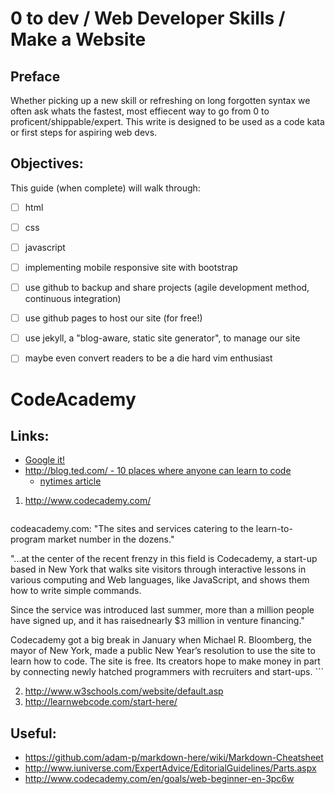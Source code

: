 
0 to dev / Web Developer Skills / Make a Website
===========

Preface
--------

Whether picking up a new skill or refreshing on long forgotten syntax we often ask whats the fastest, most effiecent way to go from 0 to proficent/shippable/expert. This write is designed to be used as a code kata or first steps for aspiring web devs. 

Objectives:
-----------

This guide (when complete) will walk through:
  - [ ] html
  - [ ] css
  - [ ] javascript
  - [ ] implementing mobile responsive site with bootstrap 
  - [ ] use github to backup and share projects (agile development method, continuous integration)
  - [ ] use github pages to host our site (for free!)
  - [ ] use jekyll, a "blog-aware, static site generator", to manage our site
  - [ ] maybe even convert readers to be a die hard vim enthusiast





CodeAcademy
===========











Links: 
------

- [Google it!](http://lmgtfy.com/?q=learn+to+code+websites)
- [http://blog.ted.com/ - 10 places where anyone can learn to code](http://blog.ted.com/2013/01/29/10-places-where-anyone-can-learn-to-code/)
  - [nytimes article](http://www.nytimes.com/2012/03/28/technology/for-an-edge-on-the-internet-computer-code-gains-a-following.html?_r=0)

1. http://www.codecademy.com/
    ```
codeacademy.com:
  "The sites and services catering to the learn-to-program market number in the dozens." 

  "...at the center of the recent frenzy in this field is Codecademy, a start-up based 
  in New York that walks site visitors through interactive lessons in various computing
  and Web languages, like JavaScript, and shows them how to write simple commands.

  Since the service was introduced last summer, more than a million people have signed 
  up, and it has raisednearly $3 million in venture financing."
  
  Codecademy got a big break in January when Michael R. Bloomberg, the mayor of New York, 
  made a public New Year’s resolution to use the site to learn how to code. The site is free. 
  Its creators hope to make money in part by connecting newly hatched programmers with 
  recruiters and start-ups.
    ```

2. http://www.w3schools.com/website/default.asp
3. http://learnwebcode.com/start-here/

Useful: 
-------
-  https://github.com/adam-p/markdown-here/wiki/Markdown-Cheatsheet
-  http://www.iuniverse.com/ExpertAdvice/EditorialGuidelines/Parts.aspx
-  http://www.codecademy.com/en/goals/web-beginner-en-3pc6w
